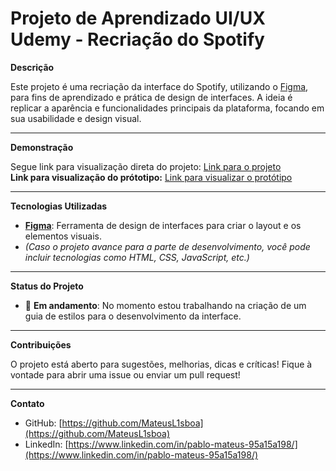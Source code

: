 # Projeto de Aprendizado UI/UX Udemy - Recriação do Spotify

**Descrição**

Este projeto é uma recriação da interface do Spotify, utilizando o [Figma](https://www.figma.com), para fins de aprendizado e prática de design de interfaces. A ideia é replicar a aparência e funcionalidades principais da plataforma, focando em sua usabilidade e design visual.

---

**Demonstração**

Segue link para visualização direta do projeto: [Link para o projeto](https://shre.ink/CursoFigmaUdemy)  
**Link para visualização do prótotipo:** [Link para visualizar o protótipo](https://shre.ink/CursoFigmaUdemyPrototipo)

---

**Tecnologias Utilizadas**

- **[Figma](https://www.figma.com)**: Ferramenta de design de interfaces para criar o layout e os elementos visuais.
- *(Caso o projeto avance para a parte de desenvolvimento, você pode incluir tecnologias como HTML, CSS, JavaScript, etc.)*

---

**Status do Projeto**

- 🔴 **Em andamento**: No momento estou trabalhando na criação de um guia de estilos para o desenvolvimento da interface.

---

**Contribuições**

O projeto está aberto para sugestões, melhorias, dicas e críticas! Fique à vontade para abrir uma issue ou enviar um pull request!

---

**Contato**

- GitHub: [https://github.com/MateusL1sboa](https://github.com/MateusL1sboa)
- LinkedIn: [https://www.linkedin.com/in/pablo-mateus-95a15a198/](https://www.linkedin.com/in/pablo-mateus-95a15a198/)
